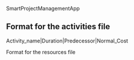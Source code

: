 SmartProjectManagementApp

Format for the activities file
-----------------------------
Activity_name|Duration|Predecessor|Normal_Cost


Format for the resources file